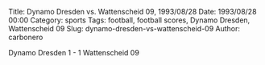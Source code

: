 Title: Dynamo Dresden vs. Wattenscheid 09, 1993/08/28
Date: 1993/08/28 00:00
Category: sports
Tags: football, football scores, Dynamo Dresden, Wattenscheid 09
Slug: dynamo-dresden-vs-wattenscheid-09
Author: carbonero


Dynamo Dresden 1 - 1 Wattenscheid 09
